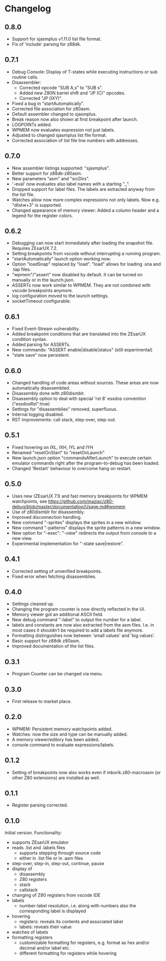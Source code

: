 # Changelog

## 0.8.0
- Support for sjasmplus v1.11.0 list file format.
- Fix of 'include' parsing for z88dk.

## 0.7.1
- Debug Console: Display of T-states while executing instructions or sub routine calls.
- Disassembler:
	- Corrected opcode "SUB A,s" to "SUB s".
	- Added new Z80N barrel shift and "JP (C)" opcodes.
	- Corrected "JP (IXY)".
- Fixed a bug in "startAutomatically".
- Corrected file association for z80asm.
- Default assembler changed to sjasmplus.
- Break reason now also shown at first breakpoint after launch.
- LOGPOINTs added.
- WPMEM now evaluates expression not just labels.
- Adjusted to changed sjasmplus list file format.
- Corrected association of list file line numbers with addresses.


## 0.7.0
- New assembler listings supported: "sjasmplus".
- Better support for z88dk-z80asm.
- New parameters "asm" and "srcDirs".
- '-eval' now evaluates also label names with a starting "_".
- Dropped support for label files. The labels are extracted anyway from the list file.
- Watches allow now more complex expressions not only labels. Now e.g. "dlistw+3" is supported.
- Changed appearance of memory viewer: Added a column header and a legend for the register colors.


## 0.6.2
- Debugging can now start immediately after loading the snapshot file. Requires ZEsarUX 7.2.
- Setting breakpoints from vscode without interrupting a running program.
- "startAutomatically" launch option working now.
- Option "loadSnap" replaced by "load". "load" allows for loading .sna and .tap files.
- "wpmem"/"assert" now disabled by default. It can be turned on manually or in the launch.json.
- ASSERTs now work similar to WPMEM. They are not combined with vscode breakpoints anymore.
- log configuration moved to the launch settings.
- socketTimeout configurable.

## 0.6.1
- Fixed Event-Stream vulnerability.
- Added breakpoint conditions that are translated into the ZEsarUX condition syntax.
- Added parsing for ASSERTs.
- New commands: "ASSERT enable|disable|status" (still experimental)
- "state save" now persistent.

## 0.6.0
- Changed handling of code areas without sources. These areas are now automatically disassembled.
- Disassembly done with z80dismblr.
- Disassembly option to deal with special 'rst 8' esxdos convention ("esxdosRst":true)
- Settings for "disassemblies" removed, superfluous.
- Internal logging disabled.
- RST improvements: call stack, step-over, step-out.

## 0.5.1
- Fixed hovering on IXL, IXH, IYL and IYH
- Renamed "resetOnStart" to "resetOnLaunch"
- New launch.json option "commandsAfterLaunch" to execute certain emulator commands right after the program-to-debug has been loaded.
- Changed 'Restart' behaviour to overcome hang on restart.

## 0.5.0
- Uses new (ZEsarUX 7.1) and fast memory breakpoints for WPMEM watchpoints, see https://github.com/maziac/z80-debug/blob/master/documentation/Usage.md#wpmem
- Use of z80dismblr for disassembly.
- Improved disconnection handling.
- New command "-sprites" displays the sprites in a new window.
- New command "-patterns" displays the sprite patterns in a new window.
- New option for "-exec": "-view" redirects the output from console to a new view.
- Experimental implementation for "-state save|restore".

## 0.4.1
- Corrected setting of unverified breakpoints.
- Fixed error when fetching disassemblies.

## 0.4.0
- Settings cleaned up.
- Changing the program counter is now directly reflected in the UI.
- Memory viewer got an additional ASCII field.
- New debug command "-label" to output the number for a label.
- labels and constants are now also extracted from the asm files. I.e. in most cases it shouldn't be required to add a labels file anymore.
- Formatting distinguishes now between 'small values' and 'big values'.
- Basic support for z88dk z80asm.
- Improved documentation of the list files.

## 0.3.1
- Program Counter can be changed via menu.

## 0.3.0
- First release to market place.

## 0.2.0
- WPMEM: Persistent memory watchpoints added.
- Watches: now the size and type can be manually added.
- A memory viewer/editory has been added.
- console command to evaluate expressions/labels.

## 0.1.2
- Setting of breakpoints now also works even if mborik.z80-macroasm (or other Z80 extensions) are installed as well.

## 0.1.1
- Register parsing corrected.

## 0.1.0
Initial version.
Functionality:
- supports ZEsarUX emulator
- reads .list and .labels files
	- supports stepping through source code
	- either in .list file or in .asm files
- step-over, step-in, step-out, continue, pause
- display of
	- disassembly
	- Z80 registers
	- stack
	- callstack
- changing of Z80 registers from vscode IDE
- labels
	- number-label resolution, i.e. along with numbers also the corresponding label is displayed
- hovering
	- registers: reveals its contents and associated label
	- labels: reveals their value
- watches of labels
- formatting registers
	- customizable formatting for registers, e.g. format as hex and/or decimal and/or label etc.
	- different formatting for registers while hovering